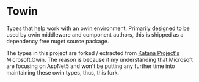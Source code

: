Towin
=====

Types that help work with an owin environment. Primarily designed to be used by owin middleware and component authors, this is shipped as a dependency free nuget source package.

The types in this project are forked / extracted from [Katana Project's](http://katanaproject.codeplex.com/) Microsoft.Owin. The reason is because it my understanding that Microsoft are focusing on AspNet5 and won't be putting any further time into maintaining these owin types, thus, this fork.
